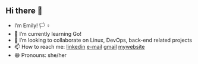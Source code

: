 ## Hi there 👋

-  I’m Emily! 🏳️‍ ♀️
- 🌱 I’m currently learning Go!
- 👯 I’m looking to collaborate on Linux, DevOps, back-end related projects
- 📫 How to reach me: [linkedin](https://www.linkedin.com/in/dimitrios-m-a288a7215/) [e-mail](mailto:dmakris@tutanota.com) [gmail](mailto:jim.makris1605@gmail.com) [mywebsite](https://cheerios.gr) 
- 😄 Pronouns: she/her

